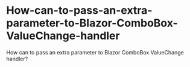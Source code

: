 # How-can-to-pass-an-extra-parameter-to-Blazor-ComboBox-ValueChange-handler
How can to pass an extra parameter to Blazor ComboBox ValueChange handler?
